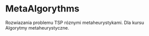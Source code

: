 # MetaAlgorythms
Rozwiazania problemu TSP róznymi metaheurystykami. Dla kursu Algorytmy metaheurystyczne.
